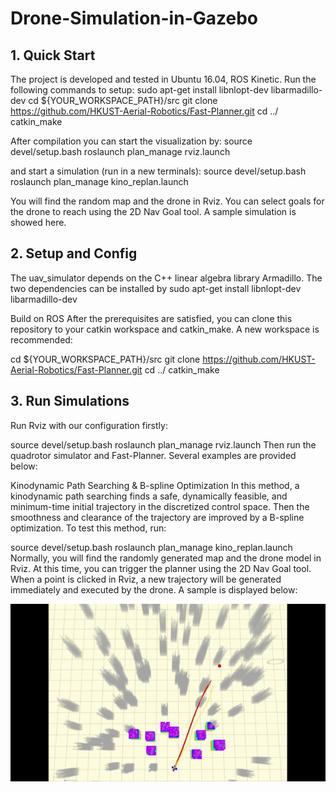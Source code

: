# Drone-Simulation-in-Gazebo

## 1. Quick Start
The project is developed and tested in Ubuntu 16.04, ROS Kinetic. Run the following commands to setup:
 sudo apt-get install libnlopt-dev libarmadillo-dev
 cd ${YOUR_WORKSPACE_PATH}/src
 git clone https://github.com/HKUST-Aerial-Robotics/Fast-Planner.git
 cd ../
 catkin_make
 
After compilation you can start the visualization by:
source devel/setup.bash
roslaunch plan_manage rviz.launch 

and start a simulation (run in a new terminals):
source devel/setup.bash
roslaunch plan_manage kino_replan.launch

You will find the random map and the drone in Rviz. You can select goals for the drone to reach using the 2D Nav Goal tool. A sample simulation is showed here.

## 2. Setup and Config
The uav_simulator depends on the C++ linear algebra library Armadillo. The two dependencies can be installed by
sudo apt-get install libnlopt-dev libarmadillo-dev 

Build on ROS
After the prerequisites are satisfied, you can clone this repository to your catkin workspace and catkin_make. A new workspace is recommended:

  cd ${YOUR_WORKSPACE_PATH}/src
  git clone https://github.com/HKUST-Aerial-Robotics/Fast-Planner.git
  cd ../
  catkin_make
  
## 3. Run Simulations
Run Rviz with our configuration firstly:

  <!-- go to your workspace and run: -->
  source devel/setup.bash
  roslaunch plan_manage rviz.launch
Then run the quadrotor simulator and Fast-Planner. Several examples are provided below:

Kinodynamic Path Searching & B-spline Optimization
In this method, a kinodynamic path searching finds a safe, dynamically feasible, and minimum-time initial trajectory in the discretized control space. Then the smoothness and clearance of the trajectory are improved by a B-spline optimization. To test this method, run:

  <!-- open a new terminal, go to your workspace and run: -->
  source devel/setup.bash
  roslaunch plan_manage kino_replan.launch
Normally, you will find the randomly generated map and the drone model in Rviz. At this time, you can trigger the planner using the 2D Nav Goal tool. When a point is clicked in Rviz, a new trajectory will be generated immediately and executed by the drone. A sample is displayed below:

![Glance of result](ral19_3.gif)

